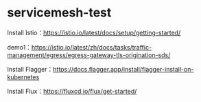 # servicemesh-test

Install Istio：https://istio.io/latest/docs/setup/getting-started/

demo1：https://istio.io/latest/zh/docs/tasks/traffic-management/egress/egress-gateway-tls-origination-sds/

Install Flagger：https://docs.flagger.app/install/flagger-install-on-kubernetes

Install Flux：https://fluxcd.io/flux/get-started/
